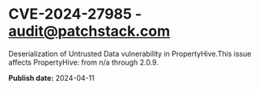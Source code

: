 # CVE-2024-27985 - audit@patchstack.com

Deserialization of Untrusted Data vulnerability in PropertyHive.This issue affects PropertyHive: from n/a through 2.0.9.



**Publish date:** 2024-04-11
